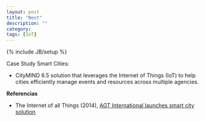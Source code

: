 ```yaml
---
layout: post
title: "Next"
description: ""
category: 
tags: [IoT]
---
```

{% include JB/setup %}


Case Study Smart Cities: 
- CityMIND 6.5 solution that leverages the Internet of Things (IoT) to help cities efficiently manage events and resources across multiple agencies.

**Referencias**

- The Internet of all Things (2014), [AGT International launches smart city solution](http://theinternetofallthings.com/agt-international-launches-smart-city-solution-2014-06-03/)





